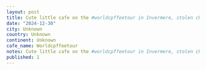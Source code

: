 ```yaml
---
layout: post
title: Cute little cafe on the #worldcpffeetour in Invermere, stolen church.
date: "2024-12-30"
city: Unknown
country: Unknown
continent: Unknown
cafe_name: Worldcpffeetour
notes: Cute little cafe on the #worldcpffeetour in Invermere, stolen church.
published: 1
---
```

